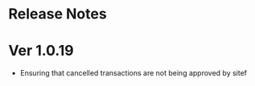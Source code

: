 # Release Notes  

# Ver 1.0.19

- Ensuring that cancelled transactions are not being approved by sitef